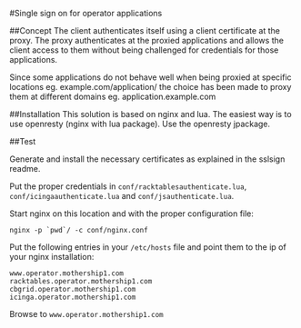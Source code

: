#Single sign on for operator applications

##Concept
The client authenticates itself using a client certificate at the proxy.
The proxy authenticates at the proxied applications and allows the client access to them without being challenged for credentials for those applications.

Since some applications do not behave well when being proxied at specific locations eg. example.com/application/ the choice has been made to proxy them at different domains eg. application.example.com


##Installation
This solution is based on nginx and lua. The easiest way is to use openresty (nginx with lua package).
Use the openresty jpackage.


##Test

Generate and install the necessary certificates as explained in the sslsign readme.

Put the proper credentials in `conf/racktablesauthenticate.lua`, `conf/icingaauthenticate.lua` and `conf/jsauthenticate.lua`.

Start nginx on this location and with the proper configuration file:
```
nginx -p `pwd`/ -c conf/nginx.conf
```


Put the following entries in your `/etc/hosts` file and point them to the ip of your nginx installation:

```
www.operator.mothership1.com
racktables.operator.mothership1.com
cbgrid.operator.mothership1.com
icinga.operator.mothership1.com
```

Browse to `www.operator.mothership1.com`
